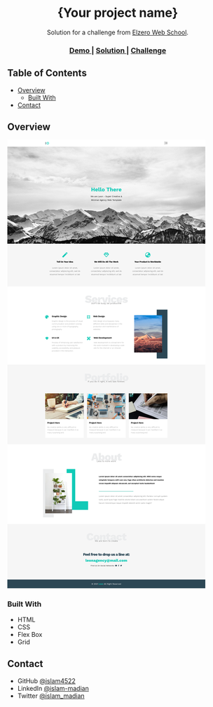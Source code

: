 
<h1 align="center">{Your project name}</h1>

<div align="center">
   Solution for a challenge from  <a href="https://www.youtube.com/@ElzeroWebSchool" target="_blank">Elzero Web School</a>.
</div>

<div align="center">
  <h3>
    <a href="https://islam4522.github.io/Html-And-Css-Template-One/">
      Demo
    </a>
    <span> | </span>
    <a href="https://github.com/islam4522/Html-And-Css-Template-One">
      Solution
    </a>
    <span> | </span>
    <a href="https://youtube.com/playlist?list=PLDoPjvoNmBAzHSjcR-HnW9tnxyuye8KbF">
      Challenge
    </a>
  </h3>
</div>

## Table of Contents

- [Overview](#overview)
  - [Built With](#built-with)
- [Contact](#contact)


## Overview

![screenshot](./images/Screenshot%202023-07-11%20at%2018-13-40%20Leon%20Template%20One.png)

### Built With

- HTML
- CSS
- Flex Box
- Grid

## Contact

- GitHub [@islam4522](https://www.github.com/islam4522)
- LinkedIn [@islam-madian](https://www.linkedin.com/in/islam-madian/)
- Twitter [@islam_madian](https://www.twitter.com/islam_madian)
